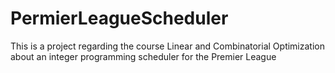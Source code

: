 # PermierLeagueScheduler
This is a project regarding the course Linear and Combinatorial Optimization about an integer programming scheduler for the Premier League
